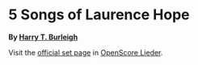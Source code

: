 
# 5 Songs of Laurence Hope

__By [Harry T. Burleigh](..)__

Visit the [official set page] in [OpenScore Lieder].

[official set page]: https://musescore.com/openscore-lieder-corpus/sets/5104071
[OpenScore Lieder]: https://musescore.com/openscore-lieder-corpus
